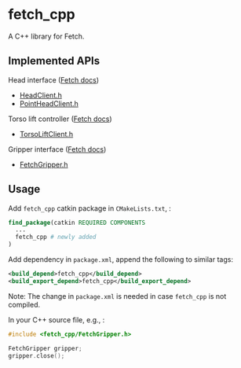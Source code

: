 # fetch_cpp

A C++ library for Fetch.

## Implemented APIs

Head interface ([Fetch docs](http://docs.fetchrobotics.com/api_overview.html#head-interface))

- [HeadClient.h](include/fetch_cpp/HeadClient.h)
- [PointHeadClient.h](include/fetch_cpp/PointHeadClient.h)

Torso lift controller ([Fetch docs](http://docs.fetchrobotics.com/api_overview.html#arm-and-torso))

- [TorsoLiftClient.h](include/fetch_cpp/TorsoLiftClient.h)

Gripper interface ([Fetch docs](http://docs.fetchrobotics.com/api_overview.html#gripper-interface))

- [FetchGripper.h](include/fetch_cpp/FetchGripper.h)

## Usage

Add `fetch_cpp` catkin package in `CMakeLists.txt`, :

```cmake
find_package(catkin REQUIRED COMPONENTS
  ...
  fetch_cpp # newly added
)
```

Add dependency in `package.xml`, append the following to similar tags:

```xml
<build_depend>fetch_cpp</build_depend>
<build_export_depend>fetch_cpp</build_export_depend> 
```

Note: The change in `package.xml` is needed in case `fetch_cpp` is not compiled.

In your C++ source file, e.g., :

```cpp
#include <fetch_cpp/FetchGripper.h>

FetchGripper gripper;
gripper.close();
```